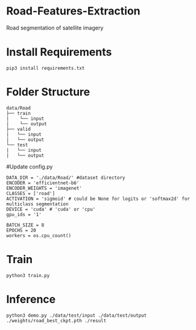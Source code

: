 # Road-Features-Extraction
Road segmentation of satellite imagery

# Install Requirements
```pip3 install requirements.txt```

# Folder Structure
```
data/Road
├── train
|    └── input
|    └── output
├── valid
|   └── input
|   └── output
└── test
|   └── input
|   └── output
```

#Update config.py
```
DATA_DIR = './data/Road/' #dataset directory
ENCODER = 'efficientnet-b6'
ENCODER_WEIGHTS = 'imagenet'
CLASSES = ['road']
ACTIVATION = 'sigmoid' # could be None for logits or 'softmax2d' for multiclass segmentation
DEVICE = 'cuda' # 'cuda' or 'cpu'
gpu_ids = '1'

BATCH_SIZE = 8
EPOCHS = 20
workers = os.cpu_count()
```

# Train
``` python3 train.py ```

# Inference
``` python3 demo.py ./data/test/input ./data/test/output ./weights/road_best_ckpt.pth ./result ```
